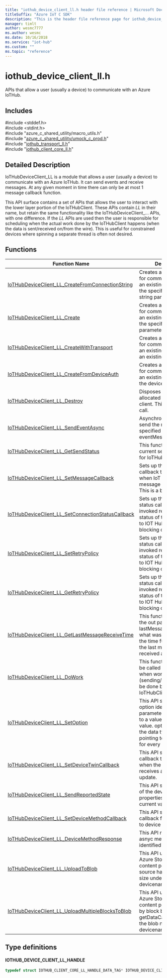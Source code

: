 ```yaml
---                             
title: "iothub_device_client_ll.h header file reference | Microsoft Docs" 
titleSuffix: "Azure IoT C SDK"            
description: "This is the header file reference page for iothub_device_client_ll.h in the Azure IoT C SDK. This SDK is used with Azure IoT Hub and Azure IoT Hub Device Provisioning Service"            
manager: timlt                 
author: wesmc7777              
ms.author: wesmc               
ms.date: 10/16/2018                    
ms.service: "iot-hub"             
ms.custom: ""                
ms.topic: "reference"        
---                            
```


# iothub_device_client_ll.h 

APIs that allow a user (usually a device) to communicate with an Azure IoTHub.

## Includes

\#include <stddef.h>  
\#include <stdint.h>  
\#include "azure_c_shared_utility/macro_utils.h"  
\#include "[azure_c_shared_utility/umock_c_prod.h](umock-c-prod-h.md)"  
\#include "[iothub_transport_ll.h](iothub-transport-ll-h.md)"  
\#include "[iothub_client_core_ll.h](iothub-client-core-ll-h.md)"  

## Detailed Description

IoTHubDeviceClient_LL is a module that allows a user (usually a device) to communicate with an Azure IoTHub. It can send events and receive messages. At any given moment in time there can only be at most 1 message callback function.

This API surface contains a set of APIs that allows the user to interact with the lower layer portion of the IoTHubClient. These APIs contain _LL_ in their name, but retain the same functionality like the IoTHubDeviceClient_... APIs, with one difference. If the _LL_ APIs are used then the user is responsible for scheduling when the actual work done by the IoTHubClient happens (when the data is sent/received on/from the wire). This is useful for constrained devices where spinning a separate thread is often not desired.

## Functions

Function Name                  | Description                                
--------------------------------|---------------------------------------------
[IoTHubDeviceClient_LL_CreateFromConnectionString](./iothub-device-client-ll-h/iothubdeviceclient-ll-createfromconnectionstring.md)            | Creates a IoT Hub client for communication with an existing IoT Hub using the specified connection string parameter.
[IoTHubDeviceClient_LL_Create](./iothub-device-client-ll-h/iothubdeviceclient-ll-create.md)            | Creates a IoT Hub client for communication with an existing IoT Hub using the specified parameters.
[IoTHubDeviceClient_LL_CreateWithTransport](./iothub-device-client-ll-h/iothubdeviceclient-ll-createwithtransport.md)            | Creates a IoT Hub client for communication with an existing IoT Hub using an existing transport.
[IoTHubDeviceClient_LL_CreateFromDeviceAuth](./iothub-device-client-ll-h/iothubdeviceclient-ll-createfromdeviceauth.md)            | Creates a IoT Hub client for communication with an existing IoT Hub using the device auth module.
[IoTHubDeviceClient_LL_Destroy](./iothub-device-client-ll-h/iothubdeviceclient-ll-destroy.md)            | Disposes of resources allocated by the IoT Hub client. This is a blocking call.
[IoTHubDeviceClient_LL_SendEventAsync](./iothub-device-client-ll-h/iothubdeviceclient-ll-sendeventasync.md)            | Asynchronous call to send the message specified by eventMessageHandle.
[IoTHubDeviceClient_LL_GetSendStatus](./iothub-device-client-ll-h/iothubdeviceclient-ll-getsendstatus.md)            | This function returns the current sending status for IoTHubClient.
[IoTHubDeviceClient_LL_SetMessageCallback](./iothub-device-client-ll-h/iothubdeviceclient-ll-setmessagecallback.md)            | Sets up the message callback to be invoked when IoT Hub issues a message to the device. This is a blocking call.
[IoTHubDeviceClient_LL_SetConnectionStatusCallback](./iothub-device-client-ll-h/iothubdeviceclient-ll-setconnectionstatuscallback.md)            | Sets up the connection status callback to be invoked representing the status of the connection to IOT Hub. This is a blocking call.
[IoTHubDeviceClient_LL_SetRetryPolicy](./iothub-device-client-ll-h/iothubdeviceclient-ll-setretrypolicy.md)            | Sets up the connection status callback to be invoked representing the status of the connection to IOT Hub. This is a blocking call.
[IoTHubDeviceClient_LL_GetRetryPolicy](./iothub-device-client-ll-h/iothubdeviceclient-ll-getretrypolicy.md)            | Sets up the connection status callback to be invoked representing the status of the connection to IOT Hub. This is a blocking call.
[IoTHubDeviceClient_LL_GetLastMessageReceiveTime](./iothub-device-client-ll-h/iothubdeviceclient-ll-getlastmessagereceivetime.md)            | This function returns in the out parameter lastMessageReceiveTime what was the value of the time function when the last message was received at the client.
[IoTHubDeviceClient_LL_DoWork](./iothub-device-client-ll-h/iothubdeviceclient-ll-dowork.md)            | This function is meant to be called by the user when work (sending/receiving) can be done by the IoTHubClient.
[IoTHubDeviceClient_LL_SetOption](./iothub-device-client-ll-h/iothubdeviceclient-ll-setoption.md)            | This API sets a runtime option identified by parameter optionName to a value pointed to by value. optionName and the data type value is pointing to are specific for every option.
[IoTHubDeviceClient_LL_SetDeviceTwinCallback](./iothub-device-client-ll-h/iothubdeviceclient-ll-setdevicetwincallback.md)            | This API specifies a callback to be used when the device receives a desired state update.
[IoTHubDeviceClient_LL_SendReportedState](./iothub-device-client-ll-h/iothubdeviceclient-ll-sendreportedstate.md)            | This API sends a report of the device's properties and their current values.
[IoTHubDeviceClient_LL_SetDeviceMethodCallback](./iothub-device-client-ll-h/iothubdeviceclient-ll-setdevicemethodcallback.md)            | This API sets the callback for async cloud to device method calls.
[IoTHubDeviceClient_LL_DeviceMethodResponse](./iothub-device-client-ll-h/iothubdeviceclient-ll-devicemethodresponse.md)            | This API responds to an asnyc method callback identified the methodId.
[IoTHubDeviceClient_LL_UploadToBlob](./iothub-device-client-ll-h/iothubdeviceclient-ll-uploadtoblob.md)            | This API uploads to Azure Storage the content pointed to by source having the size size under the blob name devicename/.
[IoTHubDeviceClient_LL_UploadMultipleBlocksToBlob](./iothub-device-client-ll-h/iothubdeviceclient-ll-uploadmultipleblockstoblob.md)            | This API uploads to Azure Storage the content provided block by block by getDataCallback under the blob name devicename/.

## Type definitions

#### IOTHUB_DEVICE_CLIENT_LL_HANDLE

```C
typedef struct IOTHUB_CLIENT_CORE_LL_HANDLE_DATA_TAG* IOTHUB_DEVICE_CLIENT_LL_HANDLE;
```

